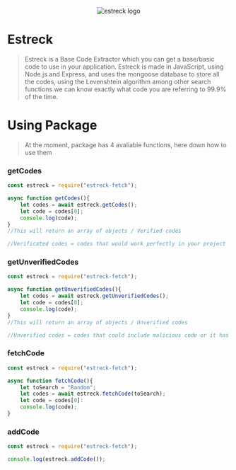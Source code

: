 <p align="center"><img align="center" src="https://media.discordapp.net/attachments/546760912384688160/570382812960784394/unknown.png?width=1280&height=640" title="estreck logo"></p>

# **Estreck**

>Estreck is a Base Code Extractor which you can get a base/basic code to use in your application.
>Estreck is made in JavaScript, using Node.js and Express, and uses the mongoose database to store all the codes, using the Levenshtein algorithm among other search functions we can know exactly what code you are referring to 99.9% of the time.

# Using Package

>At the moment, package has 4 avaliable functions, here down how to use them

### getCodes

```javascript
const estreck = require("estreck-fetch");

async function getCodes(){
    let codes = await estreck.getCodes();
    let code = codes[0];
    console.log(code);
}
//This will return an array of objects / Verified codes

//Verificated codes = codes that would work perfectly in your project
```

### getUnverifiedCodes

```javascript
const estreck = require("estreck-fetch");

async function getUnverifiedCodes(){
    let codes = await estreck.getUnverifiedCodes();
    let code = codes[0];
    console.log(code);
}
//This will return an array of objects / Unverified codes

//Unverified codes = codes that could include malicious code or it has not been accepted by Estreck
```

### fetchCode

```javascript
const estreck = require("estreck-fetch");

async function fetchCode(){
    let toSearch = "Random";
    let codes = await estreck.fetchCode(toSearch);
    let code = codes[0]:
    console.log(code);
}
```

### addCode

```javascript
const estreck = require("estreck-fetch");

console.log(estreck.addCode());
```